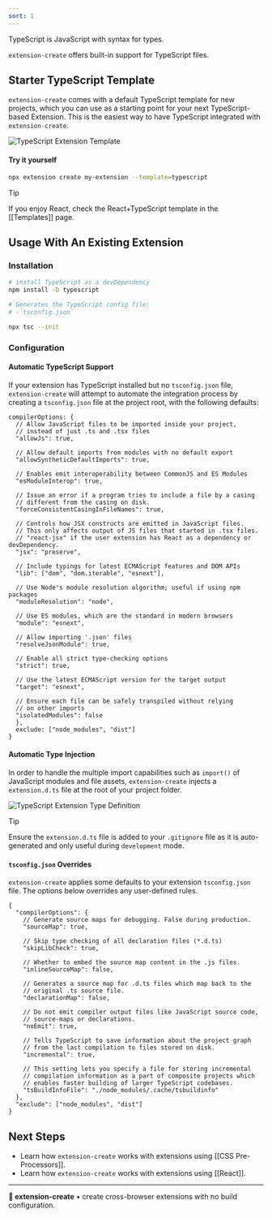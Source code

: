 ```yaml
---
sort: 1
---
```


TypeScript is JavaScript with syntax for types.

`extension-create` offers built-in support for TypeScript files. 

## Starter TypeScript Template

`extension-create` comes with a default TypeScript template for new projects, which you can use as a starting point for your next TypeScript-based Extension. This is the easiest way to have TypeScript integrated with `extension-create`. 

![TypeScript Extension Template]("../assets/ts-template.png")

#### Try it yourself

```sh
npx extension create my-extension --template=typescript
```

> [!tip]
> If you enjoy React, check the React+TypeScript template in the [[Templates]] page.

## Usage With An Existing Extension

### Installation

```sh
# install TypeScript as a devDependency
npm install -D typescript

# Generates the TypeScript config file:
# -`tsconfig.json`

npx tsc --init 
```

### Configuration

#### Automatic TypeScript Support

If your extension has TypeScript installed but no `tsconfig.json` file, `extension-create` will attempt to automate the integration process by creating a `tsconfig.json` file at the project root, with the following defaults:

```json5
compilerOptions: {
  // Allow JavaScript files to be imported inside your project,
  // instead of just .ts and .tsx files
  "allowJs": true,

  // Allow default imports from modules with no default export
  "allowSyntheticDefaultImports": true,
  
  // Enables emit interoperability between CommonJS and ES Modules
  "esModuleInterop": true,
  
  // Issue an error if a program tries to include a file by a casing
  // different from the casing on disk.
  "forceConsistentCasingInFileNames": true,
  
  // Controls how JSX constructs are emitted in JavaScript files.
  // This only affects output of JS files that started in .tsx files.
  // "react-jsx" if the user extension has React as a dependency or devDependency.
  "jsx": "preserve",
  
  // Include typings for latest ECMAScript features and DOM APIs
  "lib": ["dom", "dom.iterable", "esnext"],
  
  // Use Node's module resolution algorithm; useful if using npm packages
  "moduleResolution": "node",
  
  // Use ES modules, which are the standard in modern browsers
  "module": "esnext",
  
  // Allow importing '.json' files
  "resolveJsonModule": true,
  
  // Enable all strict type-checking options
  "strict": true,
  
  // Use the latest ECMAScript version for the target output
  "target": "esnext",
  
  // Ensure each file can be safely transpiled without relying
  // on other imports
  "isolatedModules": false
  },
  exclude: ["node_modules", "dist"]
}
```

#### Automatic Type Injection

In order to handle the multiple import capabilities such as `import()` of JavaScript modules and file assets, `extension-create` injects a `extension.d.ts` file at the root of your project folder. 

![TypeScript Extension Type Definition]("../assets/extension-type-definition.png")

> [!tip]
> Ensure the `extension.d.ts` file is added to your `.gitignore` file as it is auto-generated and only useful during `development` mode.

#### `tsconfig.json` Overrides

`extension-create` applies some defaults to your extension `tsconfig.json` file. The options below overrides any user-defined rules.

```json5
{
  "compilerOptions": {
    // Generate source maps for debugging. False during production.
    "sourceMap": true,
    
    // Skip type checking of all declaration files (*.d.ts)
    "skipLibCheck": true,
    
    // Whether to embed the source map content in the .js files.
    "inlineSourceMap": false,
    
    // Generates a source map for .d.ts files which map back to the
    // original .ts source file.
    "declarationMap": false,
    
    // Do not emit compiler output files like JavaScript source code,
    // source-maps or declarations.
    "noEmit": true,
    
    // Tells TypeScript to save information about the project graph
    // from the last compilation to files stored on disk.
    "incremental": true,
    
    // This setting lets you specify a file for storing incremental
    // compilation information as a part of composite projects which
    // enables faster building of larger TypeScript codebases.
    "tsBuildInfoFile": "./node_modules/.cache/tsbuildinfo"
  },
  "exclude": ["node_modules", "dist"]
}
```

## Next Steps

- Learn how `extension-create` works with extensions using [[CSS Pre-Processors]].
- Learn how `extension-create` works with extensions using [[React]].

---

**🧩 extension-create** • create cross-browser extensions with no build configuration.
